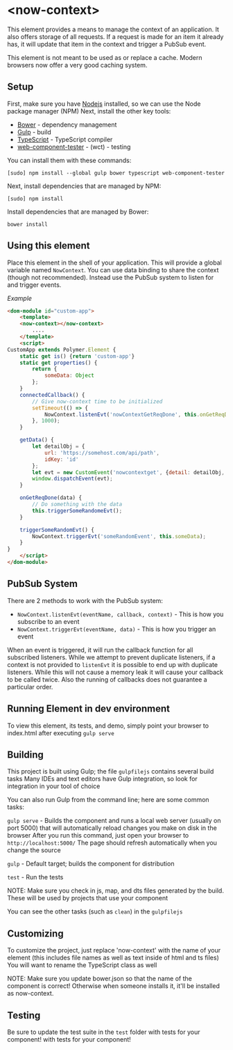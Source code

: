 # <now-context\>

This element provides a means to manage the context of an application. It also offers storage of all
requests. If a request is made for an item it already has, it will update that item in the context and
trigger a PubSub event.

This element is not meant to be used as or replace a cache. Modern browsers now offer a very good caching system.

## Setup

First, make sure you have [Nodejs](https://nodejsorg/) installed, so we can use the Node package manager (NPM)
Next, install the other key tools:

* [Bower](http://bowerio/) - dependency management
* [Gulp](http://gulpjscom/) - build
* [TypeScript](http://wwwtypescriptlangorg/) - TypeScript compiler
* [web-component-tester](https://githubcom/Polymer/web-component-tester) - (wct) - testing

You can install them with these commands:

`[sudo] npm install --global gulp bower typescript web-component-tester`

Next, install dependencies that are managed by NPM:

`[sudo] npm install`

Install dependencies that are managed by Bower:

`bower install`

## Using this element

Place this element in the shell of your application. This will provide a global variable named `NowContext`. You can use data binding to share the context (though not recommended). Instead use the PubSub system to listen for and trigger events.

*Example*
```html
<dom-module id="custom-app">
	<template>
	<now-context></now-context>
		....
	</template>
	<script>
CustomApp extends Polymer.Element {
	static get is() {return 'custom-app'}
	static get properties() {
		return {
			someData: Object
		};
	}
	connectedCallback() {
		// Give now-context time to be initialized
		setTimeout(() => {
			NowContext.listenEvt('nowContextGetReqDone', this.onGetReqDone, this);
		}, 1000);
	}

	getData() {
		let detailObj = {
			url: 'https://somehost.com/api/path',
			idKey: 'id'
		};
		let evt = new CustomEvent('nowcontextget', {detail: detailObj, bubbles: true});
		window.dispatchEvent(evt);
	}

	onGetReqDone(data) {
		// Do something with the data
		this.triggerSomeRandomeEvt();
	}

	triggerSomeRandomEvt() {
		NowContext.triggerEvt('someRandomEvent', this.someData);
	}
}
	</script>
</dom-module>
```

## PubSub System

There are 2 methods to work with the PubSub system:

* `NowContext.listenEvt(eventName, callback, context)` - This is how you subscribe to an event
* `NowContext.triggerEvt(eventName, data)` - This is how you trigger an event

When an event is triggered, it will run the callback function for all subscribed listeners. While we attempt to prevent duplicate listeners, if a context is not provided to `listenEvt` it is possible to end up with duplicate listeners. While this will not cause a memory leak it will cause your callback to be called twice. Also the running of callbacks does not guarantee a particular order.

## Running Element in dev environment

To view this element, its tests, and demo, simply point your browser to index.html after executing `gulp serve`

## Building

This project is built using Gulp; the file `gulpfilejs` contains several build tasks
Many IDEs and text editors have Gulp integration, so look for integration in your tool of choice

You can also run Gulp from the command line; here are some common tasks:

`gulp serve` - Builds the component and runs a local web server (usually on port 5000) that will automatically reload changes you make on disk in the browser
After you run this command, just open your browser to `http://localhost:5000/` The page should refresh automatically when you change the source

`gulp` - Default target; builds the component for distribution

`test` - Run the tests

NOTE: Make sure you check in js, map, and dts files generated by the build. These will be used by projects that use your component

You can see the other tasks (such as `clean`) in the `gulpfilejs`

## Customizing

To customize the project, just replace 'now-context' with the name of your element (this includes file names as well as text inside of html and ts files)
You will want to rename the TypeScript class as well

NOTE: Make sure you update bower.json so that the name of the component is correct! Otherwise when someone installs it, it'll be installed as now-context.

## Testing

Be sure to update the test suite in the `test` folder with tests for your component!
with tests for your component!
